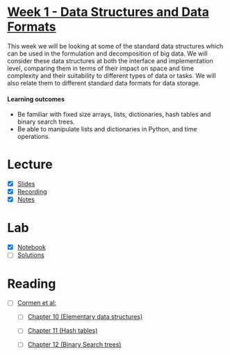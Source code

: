 # [Week 1 - Data Structures and Data Formats](https://canvas.sussex.ac.uk/courses/35221/modules#:~:text=and%20data%20formats-,Week,-1%20Lecture%20/%20Week)
This week we will be looking at some of the standard data structures which can be used in the formulation and decomposition of big data. We will consider these data structures at both the interface and implementation level, comparing them in terms of their impact on space and time complexity and their suitability to different types of data or tasks. We will also relate them to different standard data formats for data storage.

#### Learning outcomes

- Be familiar with fixed size arrays, lists, dictionaries, hash tables and binary search trees.
- Be able to manipulate lists and dictionaries in Python, and time operations.

# Lecture
- [x] [Slides](https://canvas.sussex.ac.uk/courses/35221/files/6105324?module_item_id=1574668)
- [x] [Recording](https://sussex.cloud.panopto.eu/Panopto/Pages/Viewer.aspx?id=b465a734-4e68-4cb3-ac96-b36a008524e2)
- [x] [Notes](https://github.com/LukeBirkett/study-planner/blob/main/969G5_Algorithmic_Data_Science/weeks/week_1/files/lecture_notes.md)

# Lab
- [x] [Notebook](https://github.com/LukeBirkett/study-planner/blob/main/969G5_Algorithmic_Data_Science/weeks/week_1/lab/week2lab.ipynb)
- [ ] [Solutions]()

# Reading
- [ ] [Cormen et al:](https://readinglists.sussex.ac.uk/leganto/public/44SUS_INST/citation/24386287590002461?auth=SAML)
  - [ ] [Chapter 10 (Elementary data structures)](https://github.com/LukeBirkett/study-planner/blob/main/969G5_Algorithmic_Data_Science/weeks/week_1/files/ch10_data_structures.pdf)
  - [ ] [Chapter 11 (Hash tables)](https://github.com/LukeBirkett/study-planner/blob/main/969G5_Algorithmic_Data_Science/weeks/week_1/files/ch11_hash_table.pdf)
  - [ ] [Chapter 12 (Binary Search trees)](https://github.com/LukeBirkett/study-planner/blob/main/969G5_Algorithmic_Data_Science/weeks/week_1/files/ch12_binary_tree.pdf)


